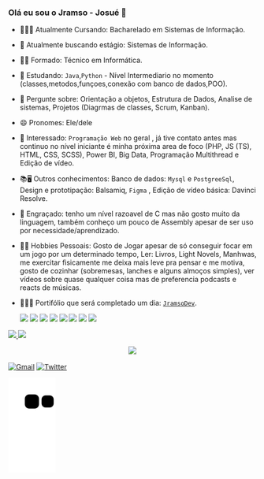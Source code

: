 ### Olá eu sou o Jramso - Josué 👋


- 👨‍🎓📘 Atualmente Cursando: Bacharelado em Sistemas de Informação.
- 🔭 Atualmente buscando estágio: Sistemas de Informação.
- 👨‍🎓 Formado: Técnico em Informática.
- 🌱 Estudando: `Java`,`Python` - Nível Intermediario no momento (classes,metodos,funçoes,conexão com banco de dados,POO).
- 💬 Pergunte sobre: Orientação a objetos, Estrutura de Dados, Analise de sistemas, Projetos (Diagrmas de classes, Scrum, Kanban).
- 😄 Pronomes: Ele/dele
- 👀 Interessado: `Programação Web` no geral , já tive contato antes mas continuo no nível iniciante é minha próxima area de foco (PHP, JS (TS), HTML, CSS, SCSS),
      Power BI, Big Data, Programação Multithread e Edição de vídeo.
- 📚🖥 Outros conhecimentos: Banco de dados: `Mysql` e `PostgreeSql`, Design e prototipação: Balsamiq, `Figma` , Edição de vídeo básica: Davinci Resolve.
- 💫 Engraçado: tenho um nível razoavel de C mas não gosto muito da linguagem, também conheço um pouco de Assembly apesar de ser uso por necessidade/aprendizado.
- 👨🏽 Hobbies Pessoais: Gosto de Jogar apesar de só conseguir focar em um jogo por um determinado tempo, Ler: Livros, Light Novels, Manhwas, me exercitar fisicamente me deixa mais leve pra pensar e me motiva, gosto de cozinhar (sobremesas, lanches e alguns almoços simples), ver vídeos sobre quase qualquer coisa mas de preferencia podcasts e reacts de músicas.
- 👨🏽‍💻 Portifólio que será completado um dia: <a href="https://jramso.github.io">`JramsoDev`</a>.

  <div id="icones">
      <img id="icon-dev" style="width: 40px"src="https://cdn.jsdelivr.net/gh/devicons/devicon/icons/python/python-original.svg" />
      <img id="icon-dev" style="width: 40px"src="https://cdn.jsdelivr.net/gh/devicons/devicon/icons/java/java-original-wordmark.svg" />
      <img id="icon-dev" style="width: 40px"src="https://cdn.jsdelivr.net/gh/devicons/devicon/icons/mysql/mysql-original-wordmark.svg" />
      <img id="icon-dev" style="width: 40px"src="https://cdn.jsdelivr.net/gh/devicons/devicon/icons/postgresql/postgresql-original-wordmark.svg" />
      <img id="icon-dev" style="width: 40px"src="https://cdn.jsdelivr.net/gh/devicons/devicon/icons/php/php-original.svg" />
      <img id="icon-dev" style="width: 40px"src="https://cdn.jsdelivr.net/gh/devicons/devicon/icons/javascript/javascript-original.svg" />    
      <img id="icon-dev" style="width: 40px"src="https://cdn.jsdelivr.net/gh/devicons/devicon/icons/figma/figma-original.svg" />
      <img id="icon-dev" style="width: 40px"src="https://cdn.jsdelivr.net/gh/devicons/devicon/icons/c/c-original.svg" />         
  </div>

<div>
  <a href="">
  <img height="170px" src="https://github-readme-stats.vercel.app/api?username=jramso&show_icons=true&theme=radical&include_all_commits=true&count_private=true"/>
  <img height="170px" src="https://github-readme-stats.vercel.app/api/top-langs/?username=jramso&layout=compact&langs_count=16&theme=tokyonight"/>
</div>
<p align="center">
    <img height="160em" style="img{left:150px;}" src="https://github-readme-streak-stats.herokuapp.com/?user=jramso&theme=blue-green&background=001100&ring=23DB8B&fire=21FF00&stroke=FFFFFF&currStreakNum=FFFFFF&currStreakLabel=FFFFFF&sideNums=FFFFFF&sideLabels=FFFFFF"  />
</p>


[![Gmail](https://img.shields.io/badge/Gmail-D14836?style=for-the-badge&logo=gmail&logoColor=white)](mailto:contato.josue.rsou@gmail.com?Subject:Contatoviagithub&body=)
[![Twitter](https://img.shields.io/badge/Twitter-1DA1F2?style=for-the-badge&logo=twitter&logoColor=white)](https://twitter.com/JosueRSou)
  
 ![snake gif](https://github.com/jramso/jramso/blob/output/github-contribution-grid-snake.svg)
